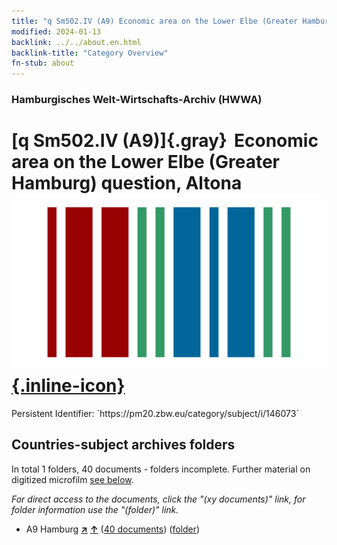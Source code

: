 ```yaml
---
title: "q Sm502.IV (A9) Economic area on the Lower Elbe (Greater Hamburg) question, Altona"
modified: 2024-01-13
backlink: ../../about.en.html
backlink-title: "Category Overview"
fn-stub: about
---
```


### Hamburgisches Welt-Wirtschafts-Archiv (HWWA)

# [q Sm502.IV (A9)]{.gray}&#8201; Economic area on the Lower Elbe (Greater Hamburg) question, Altona &#160; [![Wikidata](/images/Wikidata-logo.svg "Wikidata"){.inline-icon}](http://www.wikidata.org/entity/Q104711431)

<div class="hint">Persistent Identifier: `https://pm20.zbw.eu/category/subject/i/146073`</div>







## Countries-subject archives folders







In total 1 folders, 40 documents - folders incomplete. Further material on digitized microfilm [see below](#filmsections).

_For direct access to the documents, click the "(xy documents)" link, for folder information use the "(folder)" link._


- A9 Hamburg [**&nearr;**](../../../geo/i/140905/about.en.html "Hamburg (all folders)") [**&uarr;**](../../../geo/about.en.html#A9 "Country category system") (<a href="https://pm20.zbw.eu/iiifview/folder/sh/140905,146073" title="about: Hamburg : Economic area on the Lower Elbe (Greater Hamburg) question, Altona" target="_blank">40 documents</a>) ([folder](../../../../folder/sh/1409xx/140905/1460xx/146073/about.en.html))



<a id="filmsections" />













